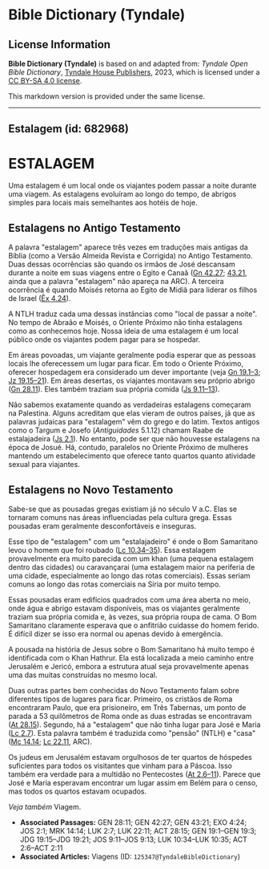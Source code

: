 # Bible Dictionary (Tyndale)

## License Information

**Bible Dictionary (Tyndale)** is based on and adapted from: _Tyndale Open Bible Dictionary_, [Tyndale House Publishers](https://tyndaleopenresources.com/), 2023, which is licensed under a [CC BY-SA 4.0 license](https://creativecommons.org/licenses/by-sa/4.0/legalcode.en).

This markdown version is provided under the same license.



--------------------------------

## Estalagem (id: 682968)

ESTALAGEM
=========

Uma estalagem é um local onde os viajantes podem passar a noite durante uma viagem. As estalagens evoluíram ao longo do tempo, de abrigos simples para locais mais semelhantes aos hotéis de hoje.

Estalagens no Antigo Testamento
-------------------------------

A palavra "estalagem" aparece três vezes em traduções mais antigas da Bíblia (como a Versão Almeida Revista e Corrigida) no Antigo Testamento. Duas dessas ocorrências são quando os irmãos de José descansam durante a noite em suas viagens entre o Egito e Canaã ([Gn 42\.27](https://ref.ly/Gen42:27); [43\.21](https://ref.ly/Gen43:21), ainda que a palavra "estalagem" não apareça na ARC). A terceira ocorrência é quando Moisés retorna ao Egito de Midiã para liderar os filhos de Israel ([Êx 4\.24](https://ref.ly/Exod4:24)).

A NTLH traduz cada uma dessas instâncias como "local de passar a noite". No tempo de Abraão e Moisés, o Oriente Próximo não tinha estalagens como as conhecemos hoje. Nossa ideia de uma estalagem é um local público onde os viajantes podem pagar para se hospedar.

Em áreas povoadas, um viajante geralmente podia esperar que as pessoas locais lhe oferecessem um lugar para ficar. Em todo o Oriente Próximo, oferecer hospedagem era considerado um dever importante (veja [Gn 19\.1–3](https://ref.ly/Gen19:1-Gen19:3); [Jz 19\.15–21](https://ref.ly/Judg19:15-Judg19:21)). Em áreas desertas, os viajantes montavam seu próprio abrigo ([Gn 28\.11](https://ref.ly/Gen28:11)). Eles também traziam sua própria comida ([Js 9\.11–13](https://ref.ly/Josh9:11-Josh9:13)).

Não sabemos exatamente quando as verdadeiras estalagens começaram na Palestina. Alguns acreditam que elas vieram de outros países, já que as palavras judaicas para "estalagem" vêm do grego e do latim. Textos antigos como o Targum e Josefo (*Antiguidades* 5\.1\.12\) chamam Raabe de estalajadeira ([Js 2\.1](https://ref.ly/Josh2:1)). No entanto, pode ser que não houvesse estalagens na época de Josué. Há, contudo, paralelos no Oriente Próximo de mulheres mantendo um estabelecimento que oferece tanto quartos quanto atividade sexual para viajantes.

Estalagens no Novo Testamento
-----------------------------

Sabe\-se que as pousadas gregas existiam já no século V a.C. Elas se tornaram comuns nas áreas influenciadas pela cultura grega. Essas pousadas eram geralmente desconfortáveis e inseguras.

Esse tipo de "estalagem" com um "estalajadeiro" é onde o Bom Samaritano levou o homem que foi roubado ([Lc 10\.34–35](https://ref.ly/Luke10:34-Luke10:35)). Essa estalagem provavelmente era muito parecida com um khan (uma pequena estalagem dentro das cidades) ou caravançarai (uma estalagem maior na periferia de uma cidade, especialmente ao longo das rotas comerciais). Essas seriam comuns ao longo das rotas comerciais na Síria por muito tempo.

Essas pousadas eram edifícios quadrados com uma área aberta no meio, onde água e abrigo estavam disponíveis, mas os viajantes geralmente traziam sua própria comida e, às vezes, sua própria roupa de cama. O Bom Samaritano claramente esperava que o anfitrião cuidasse do homem ferido. É difícil dizer se isso era normal ou apenas devido à emergência.

A pousada na história de Jesus sobre o Bom Samaritano há muito tempo é identificada com o Khan Hathrur. Ela está localizada a meio caminho entre Jerusalém e Jericó, embora a estrutura atual seja provavelmente apenas uma das muitas construídas no mesmo local.

Duas outras partes bem conhecidas do Novo Testamento falam sobre diferentes tipos de lugares para ficar. Primeiro, os cristãos de Roma encontraram Paulo, que era prisioneiro, em Três Tabernas, um ponto de parada a 53 quilômetros de Roma onde as duas estradas se encontravam ([At 28\.15](https://ref.ly/Acts28:15)). Segundo, há a "estalagem" que não tinha lugar para José e Maria ([Lc 2\.7](https://ref.ly/Luke2:7)). Esta palavra também é traduzida como "pensão" (NTLH) e "casa" ([Mc 14\.14](https://ref.ly/Mark14:14); [Lc 22\.11](https://ref.ly/Luke22:11), ARC).

Os judeus em Jerusalém estavam orgulhosos de ter quartos de hóspedes suficientes para todos os visitantes que vinham para a Páscoa. Isso também era verdade para a multidão no Pentecostes ([At 2\.6–11](https://ref.ly/Acts2:6-Acts2:11)). Parece que José e Maria esperavam encontrar um lugar assim em Belém para o censo, mas todos os quartos estavam ocupados.

*Veja também* Viagem.

* **Associated Passages:** GEN 28:11; GEN 42:27; GEN 43:21; EXO 4:24; JOS 2:1; MRK 14:14; LUK 2:7; LUK 22:11; ACT 28:15; GEN 19:1–GEN 19:3; JDG 19:15–JDG 19:21; JOS 9:11–JOS 9:13; LUK 10:34–LUK 10:35; ACT 2:6–ACT 2:11
* **Associated Articles:** Viagens (ID: `125347@TyndaleBibleDictionary`)

